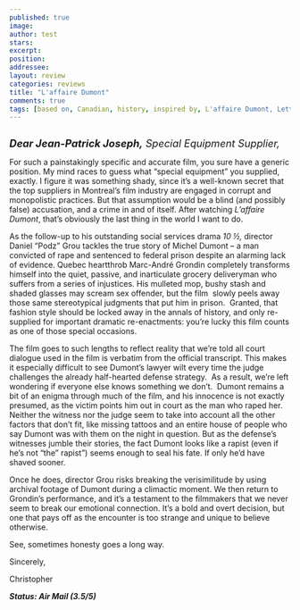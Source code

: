 ```yaml
---
published: true
image:
author: test 
stars: 
excerpt: 
position: 
addressee: 
layout: review
categories: reviews
title: "L'affaire Dumont"
comments: true
tags: [based on, Canadian, history, inspired by, L'affaire Dumont, Letters, prison, true story, wrongfully accused]
---
```

<div><p><span class="full-image-block ssNonEditable"><span><a href="/letters/2013/3/14/laffaire-dumont.html"><img src="http://static.squarespace.com/static/5005f6bcc4aa41161b33e89e/5329cf1fe4b07c068ebf74de/5329cf1fe4b07c068ebf77ef/1363275825034/L'affaire%20Dumont.jpg" alt="" /></a></span></span></p>
<p><span style="font-size:130%;"><strong><em>Dear Jean-Patrick Joseph,</em></strong><em> Special Equipment Supplier,</em></span></p>
<p>For such a painstakingly specific and accurate film, you sure have a generic position. My mind races to guess what &ldquo;special equipment&rdquo; you supplied, exactly. I figure it was something shady, since it&rsquo;s a well-known secret that the top suppliers in Montreal&rsquo;s film industry are engaged in corrupt and monopolistic practices. But that assumption would be a blind (and possibly false) accusation, and a crime in and of itself. After watching <em>L&rsquo;affaire Dumont</em>, that&rsquo;s obviously the last thing in the world I want to do.</p>
<p>As the follow-up to his outstanding social services drama <em>10 &frac12;,</em> director Daniel &ldquo;Podz&rdquo; Grou tackles the true story of Michel Dumont &ndash; a man convicted of rape and sentenced to federal prison despite an alarming lack of evidence. Quebec heartthrob Marc-Andr&eacute; Grondin completely transforms himself into the quiet, passive, and inarticulate grocery deliveryman who suffers from a series of injustices. His mulleted mop, bushy stash and shaded glasses may scream sex offender, but the film&nbsp; slowly peels away those same stereotypical judgments that put him in prison. &nbsp;Granted, that fashion style should be locked away in the annals of history, and only re-supplied for important dramatic re-enactments: you&rsquo;re lucky this film counts as one of those special occasions.</p>
<p>The film goes to such lengths to reflect reality that we&rsquo;re told all court dialogue used in the film is verbatim from the official transcript. This makes it especially difficult to see Dumont&rsquo;s lawyer wilt every time the judge challenges the already half-hearted defense strategy.&nbsp; As a result, we&rsquo;re left wondering if everyone else knows something we don&rsquo;t.&nbsp; Dumont remains a bit of an enigma through much of the film, and his innocence is not exactly presumed, as the victim points him out in court as the man who raped her. Neither the witness nor the judge seem to take into account all the other factors that don&rsquo;t fit, like missing tattoos and an entire house of people who say Dumont was with them on the night in question. But as the defense&rsquo;s witnesses jumble their stories, the fact Dumont looks like a rapist (even if he&rsquo;s not &ldquo;the&rdquo; rapist&rdquo;) seems enough to seal his fate. If only he&rsquo;d have shaved sooner.</p>
<p>Once he does, director Grou risks breaking the verisimilitude by using archival footage of Dumont during a climactic moment. We then return to Grondin&rsquo;s performance, and it&rsquo;s a testament to the filmmakers that we never seem to break our emotional connection. It&rsquo;s a bold and overt decision, but one that pays off as the encounter is too strange and unique to believe otherwise.&nbsp;</p>
<p>See, sometimes honesty goes a long way.</p>
<p>Sincerely,</p>
<p>Christopher</p>
<p><strong><em>Status: Air Mail (3.5/5)</em></strong></p></div>
